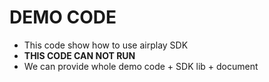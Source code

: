 # DEMO CODE 

* This code show how to use airplay SDK        
* **THIS CODE CAN NOT RUN**                 
* We can provide whole demo code + SDK lib + document                         

 

